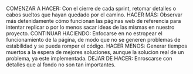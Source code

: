 COMENZAR A HACER: Con el cierre de cada sprint, retomar detalles o cabos sueltos que hayan quedado por el camino.
HACER MÁS: Observar más detenidamente cómo funcionan las páginas web de referencia para intentar replicar o por lo menos sacar ideas de las mismas en nuestro proyecto.
CONTINUAR HACIENDO: Enfocarse en no estropear el funcionamiento de la página, de modo que no se generen problemas de estabilidad y se pueda romper el código.
HACER MENOS: Generar tiempos muertos a la espera de mejores soluciones, aunque la solucion real de un problema, ya este implementada.
DEJAR DE HACER: Enroscarse con detalles que al fondo no son tan importantes.